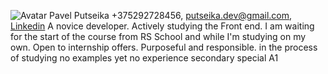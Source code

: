 ![Avatar](/rsschool-cv/Avatar.jpeg)
Pavel Putseika
+375292728456, putseika.dev@gmail.com, [Linkedin](https://www.linkedin.com/in/pavel-putseika-138010236/)
A novice developer. Actively studying the Front end. I am waiting for the start of the course from RS School and while I'm studying on my own. Open to internship offers. Purposeful and responsible.
in the process of studying
no examples yet
no experience
secondary special
A1